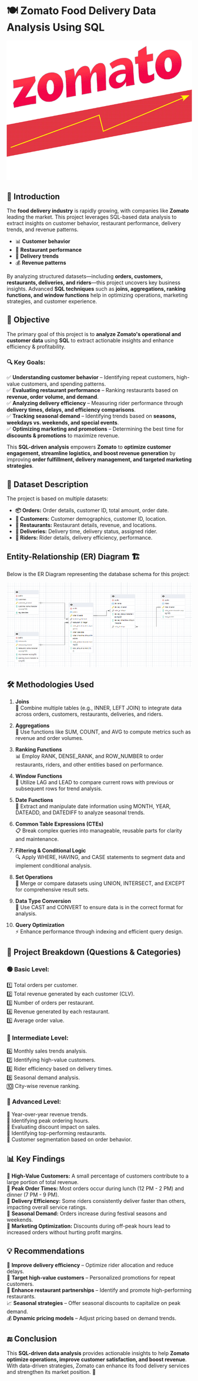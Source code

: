 # 🍽️ Zomato Food Delivery Data Analysis Using SQL
![Zomato GIF](Photo/zomato_gif.gif)

## 📌 Introduction
The **food delivery industry**  is rapidly growing, with companies like **Zomato** leading the market. This project leverages SQL-based data analysis to extract insights on customer behavior, restaurant performance, delivery trends, and revenue patterns.

- 📊 **Customer behavior**
- 🍔 **Restaurant performance**
- 🚴 **Delivery trends**
- 💰 **Revenue patterns**

By analyzing structured datasets—including **orders, customers, restaurants, deliveries, and riders**—this project uncovers key business insights. Advanced **SQL techniques** such as **joins, aggregations, ranking functions, and window functions** help in optimizing operations, marketing strategies, and customer experience.

## 🎯 Objective
The primary goal of this project is to **analyze Zomato's operational and customer data** using **SQL** to extract actionable insights and enhance efficiency & profitability.

### 🔍 **Key Goals:**
✅ **Understanding customer behavior** – Identifying repeat customers, high-value customers, and spending patterns.  
✅ **Evaluating restaurant performance** – Ranking restaurants based on **revenue, order volume, and demand**.  
✅ **Analyzing delivery efficiency** – Measuring rider performance through **delivery times, delays, and efficiency comparisons**.  
✅ **Tracking seasonal demand** – Identifying trends based on **seasons, weekdays vs. weekends, and special events**.  
✅ **Optimizing marketing and promotions** – Determining the best time for **discounts & promotions** to maximize revenue.  

This **SQL-driven analysis** empowers **Zomato** to **optimize customer engagement, streamline logistics, and boost revenue generation** by improving **order fulfillment, delivery management, and targeted marketing strategies**.  

## 📂 Dataset Description
The project is based on multiple datasets:
- **📦 Orders:** Order details, customer ID, total amount, order date.
- **👤 Customers:** Customer demographics, customer ID, location.
- **🏬 Restaurants:** Restaurant details, revenue, and locations.
- **🚴 Deliveries:** Delivery time, delivery status, assigned rider.
- **🛵 Riders:** Rider details, delivery efficiency, performance.

## Entity-Relationship (ER) Diagram 🏗️

Below is the ER Diagram representing the database schema for this project:

![ER Diagram](ER.png)



## 🛠️ Methodologies Used

1. **Joins**  
   🔗 Combine multiple tables (e.g., INNER, LEFT JOIN) to integrate data across orders, customers, restaurants, deliveries, and riders.

2. **Aggregations**  
   🔢 Use functions like SUM, COUNT, and AVG to compute metrics such as revenue and order volumes.

3. **Ranking Functions**  
   📊 Employ RANK, DENSE_RANK, and ROW_NUMBER to order restaurants, riders, and other entities based on performance.

4. **Window Functions**  
   🔄 Utilize LAG and LEAD to compare current rows with previous or subsequent rows for trend analysis.

5. **Date Functions**  
   📅 Extract and manipulate date information using MONTH, YEAR, DATEADD, and DATEDIFF to analyze seasonal trends.

6. **Common Table Expressions (CTEs)**  
   📋 Break complex queries into manageable, reusable parts for clarity and maintenance.

7. **Filtering & Conditional Logic**  
   🔍 Apply WHERE, HAVING, and CASE statements to segment data and implement conditional analysis.

8. **Set Operations**  
   🔀 Merge or compare datasets using UNION, INTERSECT, and EXCEPT for comprehensive result sets.

9. **Data Type Conversion**  
   🔄 Use CAST and CONVERT to ensure data is in the correct format for analysis.

10. **Query Optimization**  
    ⚡ Enhance performance through indexing and efficient query design.


## 📌 Project Breakdown (Questions & Categories)

### 🟢 Basic Level:
1️⃣ Total orders per customer.  
2️⃣ Total revenue generated by each customer (CLV).  
3️⃣ Number of orders per restaurant.  
4️⃣ Revenue generated by each restaurant.  
5️⃣ Average order value.  

### 🔵 Intermediate Level:
6️⃣ Monthly sales trends analysis.  
7️⃣ Identifying high-value customers.  
8️⃣ Rider efficiency based on delivery times.  
9️⃣ Seasonal demand analysis.  
🔟 City-wise revenue ranking.  

### 🔴 Advanced Level:
🔢 Year-over-year revenue trends.  
🔢 Identifying peak ordering hours.  
🔢 Evaluating discount impact on sales.  
🔢 Identifying top-performing restaurants.  
🔢 Customer segmentation based on order behavior.  

## 📊 Key Findings
🔹 **High-Value Customers:** A small percentage of customers contribute to a large portion of total revenue.  
🔹 **Peak Order Times:** Most orders occur during lunch (12 PM - 2 PM) and dinner (7 PM - 9 PM).  
🔹 **Delivery Efficiency:** Some riders consistently deliver faster than others, impacting overall service ratings.  
🔹 **Seasonal Demand:** Orders increase during festival seasons and weekends.  
🔹 **Marketing Optimization:** Discounts during off-peak hours lead to increased orders without hurting profit margins.  

## 💡 Recommendations
🚀 **Improve delivery efficiency** – Optimize rider allocation and reduce delays.  
🎯 **Target high-value customers** – Personalized promotions for repeat customers.  
📢 **Enhance restaurant partnerships** – Identify and promote high-performing restaurants.  
📈 **Seasonal strategies** – Offer seasonal discounts to capitalize on peak demand.  
💰 **Dynamic pricing models** – Adjust pricing based on demand trends.

## 🔚 Conclusion
This **SQL-driven data analysis** provides actionable insights to help **Zomato optimize operations, improve customer satisfaction, and boost revenue**. With data-driven strategies, Zomato can enhance its food delivery services and strengthen its market position. 🚀
